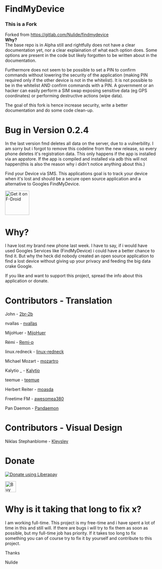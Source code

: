 # FindMyDevice

### This is a Fork
Forked from https://gitlab.com/Nulide/findmydevice<br/>
<b>Why?</b><br/>
The base repo is in Alpha still and rightfully does not have a clear documentation yet, nor a clear explaination of what each option does. Some options are present in the code but likely forgotten to be written about in the documentation.

Furthermore does not seem to be possible to set a PIN to confirm commands without lowering the security of the application (making PIN required only if the other device is not in the whitelist). It is not possible to be in the whitelist AND confirm commands with a PIN. A government or an hacker can easily perform a SIM swap exposing sensitive data (eg GPS coordinates) or performing destructive actions (wipe data).

The goal of this fork is hence increase security, write a better documentation and do some code clean-up.

# Bug in Version 0.2.4
In the last version fmd deletes all data on the server, due to a vulnerbility. I am sorry but i forgot to remove this codeline from the new release, so every phone deletes it's registration data.
This only happens if the app is installed via an appstore.
If the app is compiled and installed via adb this will not happen(this is also the reason why i didn't notice anything about this.)


Find your Device via SMS.
This applications goal is to track your device when it's lost and should be a secure open source application and a alternative to Googles FindMyDevice.

[<img src="https://fdroid.gitlab.io/artwork/badge/get-it-on.png"
     alt="Get it on F-Droid"
     height="80">](https://f-droid.org/packages/de.nulide.findmydevice/)


# Why?

I have lost my  brand new phone last week.
I have to say, if i would have used Googles Services like (FindMyDevice) i could have a better chance to find it.
But why the heck did nobody created an open source application to find a lost device without giving up your privacy and feeding the big data crake Google.

If you like and want to support this project, spread the info about this application or donate.

# Contributors - Translation

John - [2br-2b](https://gitlab.com/2br-2b)

nvallas - [nvallas](https://gitlab.com/nvallas)

MijoHuer - [MijoHuer](https://gitlab.com/MijoHuer)

Rémi - [Remi-p](https://gitlab.com/Remi-p)

linux.redneck - [linux-redneck](https://gitlab.com/linux-redneck)

Michael Mozart - [mozartro](https://gitlab.com/mozartro)

Kalytio _  - [Kalytio](https://gitlab.com/Kalytio)

teemue - [teemue](https://gitlab.com/teemue)

Herbert Reiter - [moasda](https://gitlab.com/moasda)

Freetime FM  - [awesomea380](https://gitlab.com/awesomea380)

Pan Daemon - [Pandaemon](https://gitlab.com/Pandaemon)


# Contributors - Visual Design

Niklas Stephanblome - [Kleysley](https://gitlab.com/Kleysley)

# Donate

<script src="https://liberapay.com/Nulide/widgets/button.js"></script>
<noscript><a href="https://liberapay.com/Nulide/donate"><img alt="Donate using Liberapay" src="https://liberapay.com/assets/widgets/donate.svg"></a></noscript>



<a href='https://ko-fi.com/H2H35JLOY' target='_blank'><img height='36' style='border:0px;height:36px;' src='https://cdn.ko-fi.com/cdn/kofi4.png?v=2' border='0' alt='Buy Me a Coffee at ko-fi.com' /></a>

# Why is it taking that long to fix x?

I am working full-time.
This project is my free-time and i have spent a lot of time in this and still will.
If there are bugs i will try to fix them as soon as possible, but my full-time job has priority.
If it takes too long to fix something you can of course try to fix it by yourself and contribute to this project.

Thanks

Nulide
